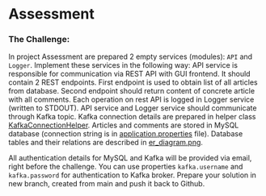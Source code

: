 # Assessment

### The Challenge:

In project Assessment are prepared 2 empty services (modules): `API` and `Logger`. Implement these services in the following way:
API service is responsible for communication via REST API with GUI frontend. It should contain 2 REST endpoints. 
First endpoint is used to obtain list of all articles from database. 
Second endpoint should return content of concrete article with all comments. 
Each operation on rest API is logged in Logger service (written to STDOUT). 
API service and Logger service should communicate through Kafka topic. 
Kafka connection details are prepared in helper class [KafkaConnectionHelper](api/src/main/java/com/ribs/api/KafkaConnectionHelper.java).
Articles and comments are stored in MySQL database (connection string is in [application.properties](api/src/main/resources/application.properties) file). 
Database tables and their relations are described in [er_diagram.png](er_diagram.png).

All authentication details for MySQL and Kafka will be provided via email, 
right before the challenge. 
You can use properties `kafka.username` and `kafka.password` for authentication to Kafka broker.
Prepare your solution in new branch, 
created from main and push it back to Github.